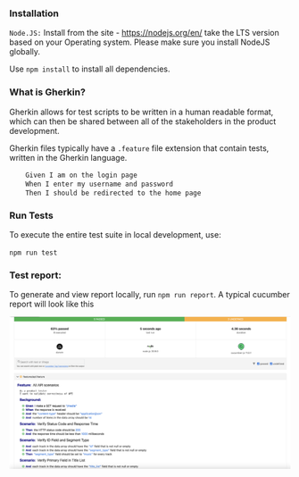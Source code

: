 ### Installation

`Node.JS:` Install from the site - https://nodejs.org/en/ take the LTS version based on your Operating system. Please make sure you install NodeJS globally.

Use `npm install` to install all dependencies.

### What is Gherkin?

Gherkin allows for test scripts to be written in a human readable format, which can then be shared between all of the stakeholders in the product development.

Gherkin files typically have a `.feature` file extension that contain tests, written in the Gherkin language.

```feature
    Given I am on the login page
    When I enter my username and password
    Then I should be redirected to the home page
```

### Run Tests

To execute the entire test suite in local development, use:

`npm run test`


### Test report:

To generate and view report locally, run `npm run report`. A typical cucumber report will look like this

<img alt="Report" src="https://github.com/MEsen1/BBCNSWApiTest/blob/main/images/report.png?raw=true" width="900px" />
